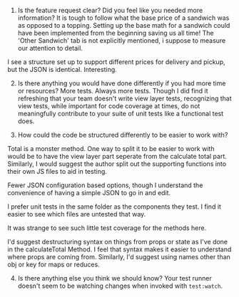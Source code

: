 1. Is the feature request clear? Did you feel like you needed more information?
It is tough to follow what the base price of a sandwich was as opposed to a topping. Setting up the base math for a sandwich could have been implemented from the beginning saving us all time! The 'Other Sandwich' tab is not explicitly mentioned, i suppose to measure our attention to detail. 

I see a structure set up to support different prices for delivery and pickup, but the JSON is identical. Interesting.

2. Is there anything you would have done differently if you had more time or resources?
More tests. Always more tests. Though I did find it refreshing that your team doesn't write view layer tests, recognizing that view tests, while important for code coverage at times, do not meaningfully contribute to your suite of unit tests like a functional test does.

3. How could the code be structured differently to be easier to work with?

Total is a monster method. One way to split it to be easier to work with would be to have the view layer part seperate from the calculate total part. Similarly, I would suggest the author split out the supporting functions into their own JS files to aid in testing.

Fewer JSON configuration based options, though I understand the convenience of having a simple JSON to go in and edit.

I prefer unit tests in the same folder as the components they test. I find it easier to see which files are untested that way.

It was strange to see such little test coverage for the methods here. 

I'd suggest destructuring syntax on things from props or state as I've done in the calculateTotal Method. I feel that syntax makes it easier to understand where props are coming from. Similarly, I'd suggest using names other than obj or key for maps or reduces. 

4. Is there anything else you think we should know?
Your test runner doesn't seem to be watching changes when invoked with `test:watch`. 
